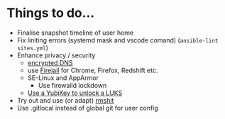 # Things to do...

- Finalise snapshot timeline of user home
- Fix liniting errors (systemd mask and vscode comand) (`ansible-lint sites.yml`)
- Enhance privacy / security
  - [encrypted DNS](https://wiki.archlinux.org/index.php/Dnscrypt-proxy)
  - use [Firejail](https://wiki.archlinux.org/index.php/firejail) for Chrome, Firefox, Redshift etc.
  - SE-Linux and AppArmor
    - Use firewalld lockdown
  - [Use a YubiKey to unlock a LUKS](https://github.com/agherzan/yubikey-full-disk-encryption)
- Try out and use (or adapt) [rmshit](https://github.com/lahwaacz/Scripts/blob/master/rmshit.py)
- Use .gitlocal instead of global git for user config